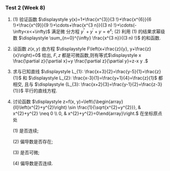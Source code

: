 ### Test 2 (Week 8)

1. (1) 验证函数 $\displaystyle y(x)=1+\frac{x^{3}}{3 !}+\frac{x^{6}}{6 !}+\frac{x^{9}}{9 !}+\cdots+\frac{x^{3 n}}{(3 n) !}+\cdots(-\infty<x<+\infty)$ 满足微 分方程 $y^{\prime \prime}+y^{\prime}+y=\mathrm{e}^{x}$;
   (2) 利用 (1) 的结果求幂级数 $\displaystyle \sum_{n=0}^{\infty} \frac{x^{3 n}}{(3 n) !}$ 的和函数.















2. 设函数 $z(x, y)$ 由方程 $\displaystyle F\left(x+\frac{z}{y}, y+\frac{z}{x}\right)=0$ 给出, $F, z$ 都是可微函数,则有等式$\displaystyle x \frac{\partial z}{\partial x}+y \frac{\partial z}{\partial y}=z-x y .$

   

   

   

   

   

   

   

   

3. 求与已知直线 $\displaystyle L_{1}: \frac{x+3}{2}=\frac{y-5}{1}=\frac{z}{1}$ 和 $\displaystyle L_{2}: \frac{x-3}{1}=\frac{y+1}{4}=\frac{z}{1}$ 都相交, 且与 $\displaystyle {L_{3}: \frac{x+2}{3}=\frac{y-1}{2}=\frac{z-3}{1}}$ 平行的直线方程.















4. 讨论函数 $\displaystyle z=f(x, y)=\left\{\begin{array}{ll}\left(x^{2}+y^{2}\right) \sin \frac{1}{\sqrt{x^{2}+y^{2}}}, & x^{2}+y^{2} \neq 0 \\ 0, & x^{2}+y^{2}=0\end{array}\right.$ 在坐标原点处
   
   (1) 是否连续;

   (2) 偏导数是否存在;

   (3) 是否可微;

   (4) 偏导数是否连续.